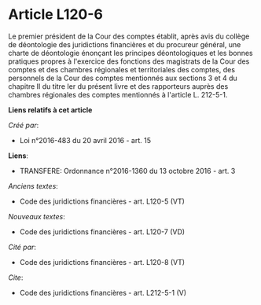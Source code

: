 # Article L120-6

Le premier président de la Cour des comptes établit, après avis du collège de déontologie des juridictions financières et du
procureur général, une charte de déontologie énonçant les principes déontologiques et les bonnes pratiques propres à
l'exercice des fonctions des magistrats de la Cour des comptes et des chambres régionales et territoriales des comptes, des
personnels de la Cour des comptes mentionnés aux sections 3 et 4 du chapitre II du titre Ier du présent livre et des
rapporteurs auprès des chambres régionales des comptes mentionnés à l'article L. 212-5-1.

**Liens relatifs à cet article**

_Créé par_:

  - Loi n°2016-483 du 20 avril 2016 - art. 15

**Liens**:

  - TRANSFERE: Ordonnance n°2016-1360 du 13 octobre 2016 - art. 3

_Anciens textes_:

  - Code des juridictions financières - art. L120-5 (VT)

_Nouveaux textes_:

  - Code des juridictions financières - art. L120-7 (VD)

_Cité par_:

  - Code des juridictions financières - art. L120-8 (VT)

_Cite_:

  - Code des juridictions financières - art. L212-5-1 (V)
